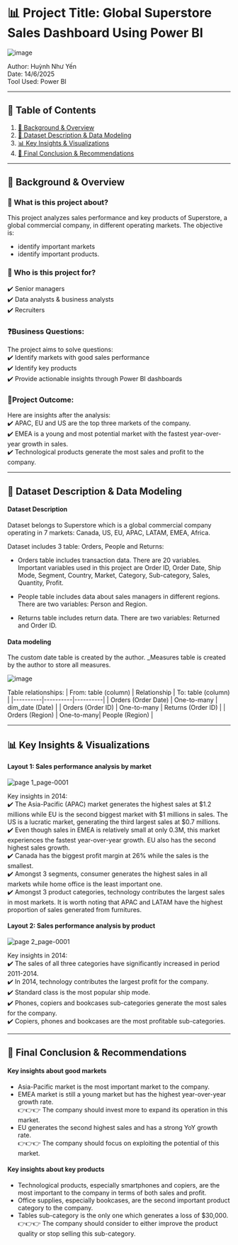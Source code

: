 # 📊 Project Title: Global Superstore Sales Dashboard Using Power BI  
![image](https://github.com/user-attachments/assets/8acc10f2-0200-4edb-b441-ab826d157508)

Author: Huỳnh Như Yến  
Date: 14/6/2025 <br>
Tool Used: Power BI

---
## 📑 Table of Contents  
1. [📌 Background & Overview](#-background--overview)  
2. [📂 Dataset Description & Data Modeling](#-dataset-description--data-structure)   
3. [📊 Key Insights & Visualizations](#-key-insights--visualizations)  
4. [🔎 Final Conclusion & Recommendations](#-final-conclusion--recommendations)

---
## 📌 Background & Overview
### 📖 What is this project about? 
This project analyzes sales performance and key products of Superstore, a global commercial company, in different operating markets. The objective is:
  - identify important markets
  - identify important products.


### 👤 Who is this project for?  
✔️ Senior managers <br>
✔️ Data analysts & business analysts <br>
✔️ Recruiters
 

###  ❓Business Questions:  
The project aims to solve questions: <br>
✔️ Identify markets with good sales performance <br>
✔️ Identify key products <br>
✔️ Provide actionable insights through Power BI dashboards 

### 🎯Project Outcome:  
Here are insights after the analysis: <br>
✔️ APAC, EU and US are the top three markets of the company. <br>
✔️ EMEA is a young and most potential market with the fastest year-over-year growth in sales. <br>
✔️ Technological products generate the most sales and profit to the company.

---
## 📂 Dataset Description & Data Modeling
#### Dataset Description
Dataset belongs to Superstore which is a global commercial company operating in 7 markets: Canada, US, EU, APAC, LATAM, EMEA, Africa.

Dataset includes 3 table: Orders, People and Returns:

- Orders table includes transaction data. There are 20 variables. Important variables used in this project are Order ID, Order Date, Ship Mode, Segment, Country, Market, Category, Sub-category, Sales, Quantity, Profit.

- People table includes data about sales managers in different regions. There are two variables: Person and Region.
  
- Returns table includes return data. There are two variables: Returned and Order ID. 

#### Data modeling
The custom date table is created by the author. _Measures table is created by the author to store all measures.

![image](https://github.com/user-attachments/assets/3a823955-d06f-4354-b656-66575b5bd64b)

Table relationships:
| From: table (column) | Relationship | To: table (column) |
|----------|----------|----------|
| Orders (Order Date) | One-to-many | dim_date (Date) |
| Orders (Order ID) | One-to-many | Returns (Order ID) |
| Orders (Region) | One-to-many| People (Region) |

---
## 📊 Key Insights & Visualizations
#### Layout 1: Sales performance analysis by market
![page 1_page-0001](https://github.com/user-attachments/assets/c30f0148-51e7-4ba2-b335-2d0f85f20790)

Key insights in 2014: <br>
✔️ The Asia-Pacific (APAC) market generates the highest sales at $1.2 millions while EU is the second biggest market with $1 millions in sales. The US is a lucratic market, generating the third largest sales at $0.7 millions. <br>
✔️ Even though sales in EMEA is relatively small at only 0.3M, this market experiences the fastest year-over-year growth. EU also has the second highest sales growth. <br>
✔️ Canada has the biggest profit margin at 26% while the sales is the smallest. <br>
✔️ Amongst 3 segments, consumer generates the highest sales in all markets while home office is the least important one. <br>
✔️ Amongst 3 product categories, technology contributes the largest sales in most markets. It is worth noting that APAC and LATAM have the highest proportion of sales generated from furnitures.

#### Layout 2: Sales performance analysis by product
![page 2_page-0001](https://github.com/user-attachments/assets/83af7c77-1415-45b8-ba84-0b22165db293)

Key insights in 2014: <br>
✔️ The sales of all three categories have significantly increased in period 2011-2014. <br>
✔️ In 2014, technology contributes the largest profit for the company. <br>
✔️ Standard class is the most popular ship mode. <br>
✔️ Phones, copiers and bookcases sub-categories generate the most sales for the company. <br>
✔️ Copiers, phones and bookcases are the most profitable sub-categories.

---
## 🔎 Final Conclusion & Recommendations
#### Key insights about good markets
- Asia-Pacific market is the most important market to the company.
- EMEA market is still a young market but has the highest year-over-year growth rate. <br>
👉👉👉 The company should invest more to expand its operation in this market.
- EU generates the second highest sales and has a strong YoY growth rate. <br>
👉👉👉 The company should focus on exploiting the potential of this market.

#### Key insights about key products
- Technological products, especially smartphones and copiers, are the most important to the company in terms of both sales and profit.
- Office supplies, especially bookcases, are the second important product category to the company.
- Tables sub-category is the only one which generates a loss of $30,000. <br>
👉👉👉 The company should consider to either improve the product quality or stop selling this sub-category.
